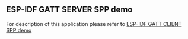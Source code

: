 ## ESP-IDF GATT SERVER SPP demo

For description of this application please refer to [ESP-IDF GATT CLIENT SPP demo](../ble_spp_client/README.md)
